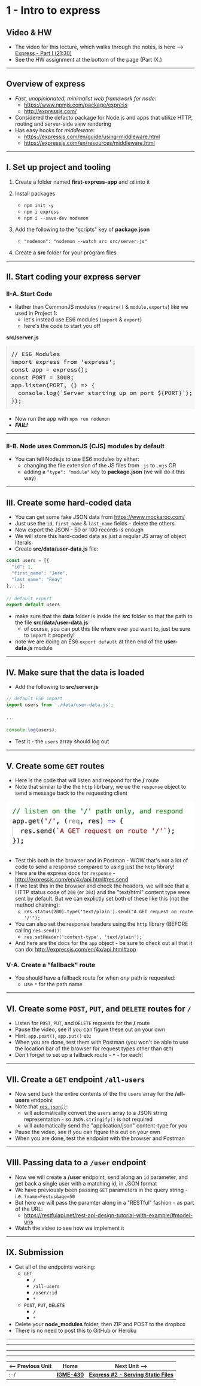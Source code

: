 # 1 - Intro to express

##  Video & HW

- The video for this lecture, which walks through the notes, is here --> [Express - Part I (21:30)](https://video.rit.edu/Watch/430-express-1)
- See the HW assignment at the bottom of the page (Part IX.)

<hr>

## Overview of express
- *Fast, unopinionated, minimalist web framework for node:*
  - https://www.npmjs.com/package/express
  - http://expressjs.com/
- Considered the defacto package for Node.js and apps that utilize HTTP, routing and server-side view rendering 
- Has easy hooks for *middleware*:
  - https://expressjs.com/en/guide/using-middleware.html
  - https://expressjs.com/en/resources/middleware.html

<hr>

## I. Set up project and tooling

1) Create a folder named **first-express-app** and `cd` into it

2) Install packages

    - `npm init -y`
    - `npm i express`
    - `npm i --save-dev nodemon`

3) Add the following to the "scripts" key of **package.json**
    - `"nodemon": "nodemon --watch src src/server.js"`

4) Create a **src** folder for your program files

<hr>

## II. Start coding your express server

### II-A. Start Code

- Rather than CommonJS modules (`require()` & `module.exports`) like we used in Project 1:
  - let's instead use ES6 modules (`import` & `export`)
  - here's the code to start you off

**src/server.js**

![screenshot](_images/express-1.png)

- Now run the app with `npm run nodemon`
- ***FAIL!***

<hr>

### II-B. Node uses CommonJS (CJS) modules by default
- You can tell Node.js to use ES6 modules by either:
  -  changing the file extension of the JS files from `.js` to `.mjs` OR
  -  adding a `"type": "module"` key to **package.json** (we will do it this way)

<hr>

## III. Create some hard-coded data

- You can get some fake JSON data from https://www.mockaroo.com/
- Just use the `id`, `first_name` & `last_name` fields - delete the others
- Now export the JSON - 50 or 100 records is enough
- We will store this hard-coded data as just a regular JS array of object literals
- Create **src/data/user-data.js** file:

```js
const users = [{
  "id": 1,
  "first_name": "Jere",
  "last_name": "Reay"
},...];

// default export
export default users
```

- make sure that the **data** folder is inside the **src** folder so that the path to the file **src/data/user-data.js**:
  - of course, you can put this file where ever you want to, just be sure to `import` it properly!
- note we are doing an ES6 `export default` at then end of the **user-data.js** module

<hr>

## IV. Make sure that the data is loaded

- Add the following to **src/server.js**

```js
// default ES6 import
import users from './data/user-data.js';

...

console.log(users);
```

- Test it - the `users` array should log out

<hr>

## V. Create some `GET` routes

- Here is the code that will listen and respond for the **/** route
- Note that similar to the the `http` librbary, we ue the `response` object to send a message back to the requesting client

![screenshot](_images/express-2.png)

- Test this both in the browser and in Postman - WOW that's not a lot of code to send a response compared to using just the `http` library!
- Here are the express docs for `response` - http://expressjs.com/en/4x/api.html#res.send
- If we test this in the browser and check the headers, we will see that a HTTP status code of `200` (or `304`) and the "text/html" content type were sent by default. But we can explictly set both of these like this (not the method chaining):
  - `res.status(200).type('text/plain').send("A GET request on route '/'");`
- You can also set the response headers using the `http` library (BEFORE calling `res.send()`:
  - `res.setHeader('content-type', 'text/plain');`
- And here are the docs for the `app` object - be sure to check out all that it can do: http://expressjs.com/en/4x/api.html#app


### V-A. Create a "fallback" route

- You should have a fallback route for when *any* path is requested:
  - use `*` for the path name

<hr>

## VI. Create some `POST`, `PUT`, and `DELETE` routes for `/`

- Listen for `POST`, `PUT`, and `DELETE` requests for the **/** route 
- Pause the video, see if you can figure these out on your own
- Hint: `app.post()`, `app.put()` etc
- When you are done, test them with Postman (you won't be able to use the location bar of the browser for request types other than `GET`)
- Don't forget to set up a fallback route - **`*`** - for each! 

<hr>

## VII. Create a `GET` endpoint `/all-users`

- Now send back the entire contents of the the `users` array for the **/all-users** endpoint
- Note that [`res.json()`](http://expressjs.com/en/4x/api.html#res.json):
  - will automatically convert the `users` array to a JSON string representation - so `JSON.stringify()` is not required
  - will automatically send the "application/json" content-type for you
- Pause the video, see if you can figure this out on your own
- When you are done, test the endpoint with the browser and Postman

<hr>

## VIII. Passing data to a `/user` endpoint

- Now we will create a **/user** endpoint, send along an `id` parameter, and get back a single user with a matching id, in JSON format
- We have previously been passing `GET` parameters in the query string - i.e. `?name=Festus&age=50`
- But here we will pass the paramter along in a "RESTful" fashion - as part of the URL:
  - https://restfulapi.net/rest-api-design-tutorial-with-example/#model-uris
- Watch the video to see how we implement it

<hr>

## IX. Submission

- Get all of the endpoints working:
  - `GET`
    - `/`
    - `/all-users`
    - `/user/:id`
    - `*`
  - `POST`, `PUT`, `DELETE`
    - `/`
    - `*`
- Delete your **node_modules** folder, then ZIP and POST to the dropbox
- There is no need to post this to GitHub or Heroku


<hr><hr>

<hr><hr>

| <-- Previous Unit | Home | Next Unit -->
| --- | --- | --- 
|  :-/ |  [**IGME-430**](../README.md) | [**Express #2 - Serving Static Files**](2-express-serving-static-files.md)
